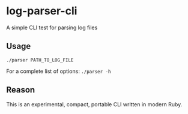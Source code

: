 # log-parser-cli
A simple CLI test for parsing log files

## Usage

`./parser PATH_TO_LOG_FILE`

For a complete list of options:
`./parser -h`

## Reason

This is an experimental, compact, portable CLI written in modern Ruby. 
